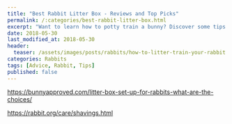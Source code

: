 ```yaml
---
title: "Best Rabbit Litter Box - Reviews and Top Picks"
permalink: /:categories/best-rabbit-litter-box.html
excerpt: "Want to learn how to potty train a bunny? Discover some tips on housebreaking your pet rabbit."
date: 2018-05-30
last_modified_at: 2018-05-30
header:
  teaser: /assets/images/posts/rabbits/how-to-litter-train-your-rabbit.jpg
categories: Rabbits
tags: [Advice, Rabbit, Tips]
published: false
---
```


https://bunnyapproved.com/litter-box-set-up-for-rabbits-what-are-the-choices/

https://rabbit.org/care/shavings.html

